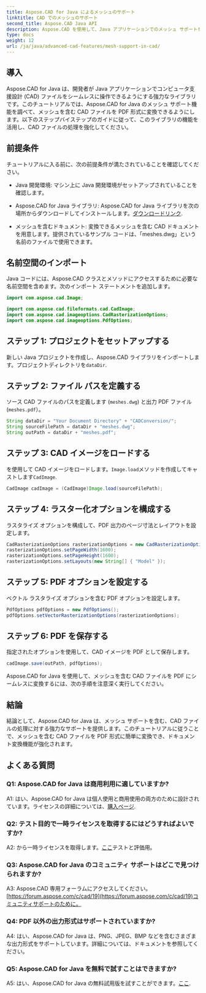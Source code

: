```yaml
---
title: Aspose.CAD for Java によるメッシュのサポート
linktitle: CAD でのメッシュのサポート
second_title: Aspose.CAD Java API
description: Aspose.CAD を使用して、Java アプリケーションでのメッシュ サポートを調べてください。 CAD ファイルを簡単に PDF に変換します。
type: docs
weight: 12
url: /ja/java/advanced-cad-features/mesh-support-in-cad/
---
```

## 導入

Aspose.CAD for Java は、開発者が Java アプリケーションでコンピュータ支援設計 (CAD) ファイルをシームレスに操作できるようにする強力なライブラリです。このチュートリアルでは、Aspose.CAD for Java のメッシュ サポート機能を調べて、メッシュを含む CAD ファイルを PDF 形式に変換できるようにします。以下のステップバイステップのガイドに従って、このライブラリの機能を活用し、CAD ファイルの処理を強化してください。

## 前提条件

チュートリアルに入る前に、次の前提条件が満たされていることを確認してください。

- Java 開発環境: マシン上に Java 開発環境がセットアップされていることを確認します。

-  Aspose.CAD for Java ライブラリ: Aspose.CAD for Java ライブラリを次の場所からダウンロードしてインストールします。[ダウンロードリンク](https://releases.aspose.com/cad/java/).

- メッシュを含むドキュメント: 変換できるメッシュを含む CAD ドキュメントを用意します。提供されているサンプル コードは、「meshes.dwg」という名前のファイルで使用できます。

## 名前空間のインポート

Java コードには、Aspose.CAD クラスとメソッドにアクセスするために必要な名前空間を含めます。次のインポート ステートメントを追加します。

```java
import com.aspose.cad.Image;

import com.aspose.cad.fileformats.cad.CadImage;
import com.aspose.cad.imageoptions.CadRasterizationOptions;
import com.aspose.cad.imageoptions.PdfOptions;
```

## ステップ 1: プロジェクトをセットアップする

新しい Java プロジェクトを作成し、Aspose.CAD ライブラリをインポートします。プロジェクトディレクトリを`dataDir`.

## ステップ 2: ファイル パスを定義する

ソース CAD ファイルのパスを定義します (`meshes.dwg`) と出力 PDF ファイル (`meshes.pdf`）。

```java
String dataDir = "Your Document Directory" + "CADConversion/";
String sourceFilePath = dataDir + "meshes.dwg";
String outPath = dataDir + "meshes.pdf";
```

## ステップ 3: CAD イメージをロードする

を使用して CAD イメージをロードします。`Image.load`メソッドを作成してキャストします`CadImage`.

```java
CadImage cadImage = (CadImage)Image.load(sourceFilePath);
```

## ステップ 4: ラスター化オプションを構成する

ラスタライズ オプションを構成して、PDF 出力のページ寸法とレイアウトを設定します。

```java
CadRasterizationOptions rasterizationOptions = new CadRasterizationOptions();
rasterizationOptions.setPageWidth(1600);
rasterizationOptions.setPageHeight(1600);
rasterizationOptions.setLayouts(new String[] { "Model" });
```

## ステップ 5: PDF オプションを設定する

ベクトル ラスタライズ オプションを含む PDF オプションを設定します。

```java
PdfOptions pdfOptions = new PdfOptions();
pdfOptions.setVectorRasterizationOptions(rasterizationOptions);
```

## ステップ 6: PDF を保存する

指定されたオプションを使用して、CAD イメージを PDF として保存します。

```java
cadImage.save(outPath, pdfOptions);
```

Aspose.CAD for Java を使用して、メッシュを含む CAD ファイルを PDF にシームレスに変換するには、次の手順を注意深く実行してください。

## 結論

結論として、Aspose.CAD for Java は、メッシュ サポートを含む、CAD ファイルの処理に対する強力なサポートを提供します。このチュートリアルに従うことで、メッシュを含む CAD ファイルを PDF 形式に簡単に変換でき、ドキュメント変換機能が強化されます。

## よくある質問

### Q1: Aspose.CAD for Java は商用利用に適していますか?

 A1: はい、Aspose.CAD for Java は個人使用と商用使用の両方のために設計されています。ライセンスの詳細については、[購入ページ](https://purchase.aspose.com/buy).

### Q2: テスト目的で一時ライセンスを取得するにはどうすればよいですか?

 A2: から一時ライセンスを取得します。[ここ](https://purchase.aspose.com/temporary-license/)テストと評価用。

### Q3: Aspose.CAD for Java のコミュニティ サポートはどこで見つけられますか?

 A3: Aspose.CAD 専用フォーラムにアクセスしてください。[https://forum.aspose.com/c/cad/19](https://forum.aspose.com/c/cad/19)コミュニティサポートのために。

### Q4: PDF 以外の出力形式はサポートされていますか?

A4: はい、Aspose.CAD for Java は、PNG、JPEG、BMP などを含むさまざまな出力形式をサポートしています。詳細については、ドキュメントを参照してください。

### Q5: Aspose.CAD for Java を無料で試すことはできますか?

 A5: はい、Aspose.CAD for Java の無料試用版を試すことができます。[ここ](https://releases.aspose.com/).